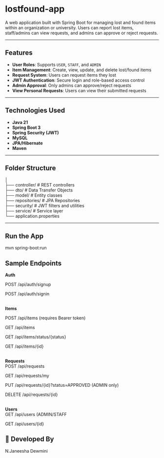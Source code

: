 # lostfound-app

A web application built with Spring Boot for managing lost and found items within an organization or university. Users can report lost items, staff/admins can view requests, and admins can approve or reject requests.

---

## Features

-  **User Roles**: Supports `USER`, `STAFF`, and `ADMIN`
-  **Item Management**: Create, view, update, and delete lost/found items
-  **Request System**: Users can request items they lost
-  **JWT Authentication**: Secure login and role-based access control
-  **Admin Approval**: Only admins can approve/reject requests
-  **View Personal Requests**: Users can view their submitted requests

---

## Technologies Used

- **Java 21**
- **Spring Boot 3**
- **Spring Security (JWT)**
- **MySQL**
- **JPA/Hibernate**
- **Maven**

---

## Folder Structure

│<br>
├── controller/ # REST controllers<br>
├── dto/ # Data Transfer Objects<br>
├── model/ # Entity classes<br>
├── repositories/ # JPA Repositories<br>
├── security/ # JWT filters and utilities<br>
├── service/ # Service layer<br>
└── application.properties

---

## Run the App

mvn spring-boot:run


## Sample Endpoints


**Auth**


POST /api/auth/signup

POST /api/auth/signin<br><br>

**Items**


POST /api/items (requires Bearer token)<br>

GET /api/items<br>

GET /api/items/status/{status}<br>

GET /api/items/{id}<br><br>

**Requests**<br>
POST /api/requests<br>

GET /api/requests/my<br>

PUT /api/requests/{id}?status=APPROVED (ADMIN only)<br>

DELETE /api/requests/{id}<br><br>

**Users**<br>
GET /api/users (ADMIN/STAFF<br>

GET /api/users/{id}<br>


## 👤 Developed By
N.Janeesha Dewmini






